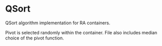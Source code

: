 # QSort
QSort algorithm implementation for RA containers.

Pivot is selected randomly within the container. File also includes median choice of the pivot function.
